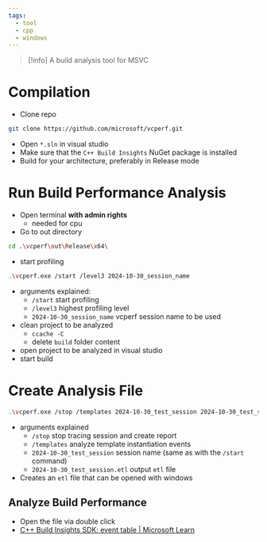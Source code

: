 ```yaml
---
tags:
  - tool
  - cpp
  - windows
---
```


> [!info] A build analysis tool for MSVC

# Compilation

- Clone repo

```bash
git clone https://github.com/microsoft/vcperf.git
```

- Open `*.sln` in visual studio
- Make sure that the `C++ Build Insights` NuGet package is installed
- Build for your architecture, preferably in Release mode

# Run Build Performance Analysis

- Open terminal **with admin rights**
	- needed for cpu
- Go to out directory

 ```bash
cd .\vcperf\out\Release\x64\
```

- start profiling

```bash
.\vcperf.exe /start /level3 2024-10-30_session_name
```

- arguments explained:
	- `/start` start profiling
	- `/level3` highest profiling level
	- `2024-10-30_session_name` vcperf session name to be used
- clean project to be analyzed
	- `ccache -C`
	- delete `build` folder content
- open project to be analyzed in visual studio
- start build

# Create Analysis File

```bash
.\vcperf.exe /stop /templates 2024-10-30_test_session 2024-10-30_test_session.etl
```

- arguments explained
	- `/stop` stop tracing session and create report
	- `/templates` analyze template instantiation events
	- `2024-10-30_test_session` session name (same as with the `/start` command)
	- `2024-10-30_test_session.etl` output `etl` file
- Creates an `etl` file that can be opened with windows

## Analyze Build Performance

- Open the file via double click
- [C++ Build Insights SDK: event table | Microsoft Learn](https://learn.microsoft.com/en-us/cpp/build-insights/reference/sdk/event-table?view=msvc-170)
